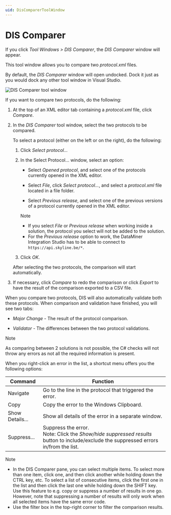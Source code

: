 ```yaml
---
uid: DisComparerToolWindow
---
```


# DIS Comparer

If you click *Tool Windows > DIS Comparer*, the *DIS Comparer* window will appear.

This tool window allows you to compare two *protocol.xml* files.

By default, the *DIS Comparer* window will open undocked. Dock it just as you would dock any other tool window in Visual Studio.

![DIS Comparer tool window](~/develop/images/DisComparerToolWindow.png)

If you want to compare two protocols, do the following:

1. At the top of an XML editor tab containing a *protocol.xml* file, click *Compare*.

1. In the *DIS Comparer* tool window, select the two protocols to be compared.

   To select a protocol (either on the left or on the right), do the following:

   1. Click *Select protocol...*

   1. In the Select Protocol... window, select an option:

      - Select *Opened protocol*, and select one of the protocols currently opened in the XML editor.

      - Select *File*, click *Select protocol...*, and select a *protocol.xml* file located in a file folder.

      - Select *Previous release*, and select one of the previous versions of a protocol currently opened in the XML editor.

      > [!NOTE]
      >
      > - If you select *File* or *Previous release* when working inside a solution, the protocol you select will not be added to the solution.
      > - For the *Previous release* option to work, the DataMiner Integration Studio has to be able to connect to `https://api.skyline.be/*`.

   1. Click *OK*.

   After selecting the two protocols, the comparison will start automatically.

1. If necessary, click *Compare* to redo the comparison or click *Export* to have the result of the comparison exported to a CSV file.

When you compare two protocols, DIS will also automatically validate both these protocols. When comparison and validation have finished, you will see two tabs:

- *Major Change* - The result of the protocol comparison.

- *Validator* - The differences between the two protocol validations.

> [!NOTE]
>
> As comparing between 2 solutions is not possible, the C# checks will not throw any errors as not all the required information is present.

When you right-click an error in the list, a shortcut menu offers you the following options:

| Command | Function |
|---------|----------|
| Navigate | Go to the line in the protocol that triggered the error. |
| Copy | Copy the error to the Windows Clipboard. |
| Show Details... | Show all details of the error in a separate window. |
| Suppress... | Suppress the error.<br> Note: Click the *Show/hide suppressed results* button to include/exclude the suppressed errors in/from the list. |

> [!NOTE]
>
> - In the DIS Comparer pane, you can select multiple items. To select more than one item, click one, and then click another while holding down the CTRL key, etc. To select a list of consecutive items, click the first one in the list and then click the last one while holding down the SHIFT key. Use this feature to e.g. copy or suppress a number of results in one go. However, note that suppressing a number of results will only work when all selected items have the same error code.
> - Use the filter box in the top-right corner to filter the comparison results.
